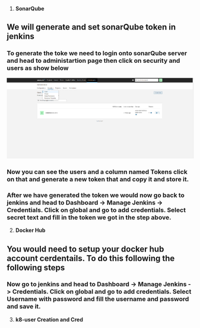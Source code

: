 1. **SonarQube**

## We will generate and set sonarQube token in jenkins

### To generate the toke we need to login onto sonarQube server and head to administartion page then click on security and users as show below 

![alt text](image.png)

### Now you can see the users and a column named Tokens click on that and generate a new token that and copy it and store it.
### After we have generated the token we would now go back to jenkins and head to Dashboard -> Manage Jenkins -> Credentials. Click on global and go to add credentials. Select secret text and fill in the token we got in the step above.

2. **Docker Hub**

## You would need to setup your docker hub account cerdentails. To do this following the following steps

### Now go to jenkins and head to Dashboard -> Manage Jenkins -> Credentials. Click on global and go to add credentials. Select Username with password and fill the username and password and save it.

3. **k8-user Creation and Cred**



